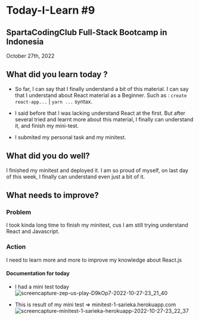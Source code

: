 # Today-I-Learn #9
## SpartaCodingClub Full-Stack Bootcamp in Indonesia
October 27th, 2022

## What did you learn today ?

- So far, I can say that I finally understand a bit of this material. I can say that I understand about React material as a Beginner.
Such as : ```create react-app...``` | ```yarn ...``` syntax.

- I said before that I was lacking understand React at the first. But after several tried and learnt more about this material, I finally can understand it, and finish my mini-test.

- I submited my personal task and my minitest.

## What did you do well?

I finished my minitest and deployed it. I am so proud of myself, on last day of this week, I finally can understand even just a bit of it.

## What needs to improve?

### Problem

I took kinda long time to finish my minitest, cus I am still trying understand React and Javascript.

### Action

I need to learn more and more to improve my knowledge about React.js

#### Documentation for today

- I had a mini test today
  ![screencapture-zep-us-play-D9kOp7-2022-10-27-23_21_40](https://user-images.githubusercontent.com/62550785/198350145-8858fb63-d4b3-4115-a5c9-70d0b17cb3e7.png)


- This is result of my mini test => minitest-1-sarieka.herokuapp.com
  ![screencapture-minitest-1-sarieka-herokuapp-2022-10-27-23_22_37](https://user-images.githubusercontent.com/62550785/198350334-e0a542d7-7e11-4fc3-b2ad-b5b46c82ae58.png)
